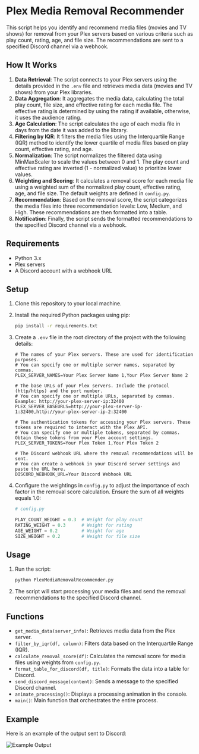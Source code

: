 # Plex Media Removal Recommender

This script helps you identify and recommend media files (movies and TV shows) for removal from your Plex servers based on various criteria such as play count, rating, age, and file size. The recommendations are sent to a specified Discord channel via a webhook.

## How It Works

1. **Data Retrieval**: The script connects to your Plex servers using the details provided in the `.env` file and retrieves media data (movies and TV shows) from your Plex libraries.
2. **Data Aggregation**: It aggregates the media data, calculating the total play count, file size, and effective rating for each media file. The effective rating is determined by using the rating if available, otherwise, it uses the audience rating.
3. **Age Calculation**: The script calculates the age of each media file in days from the date it was added to the library.
4. **Filtering by IQR**: It filters the media files using the Interquartile Range (IQR) method to identify the lower quartile of media files based on play count, effective rating, and age.
5. **Normalization**: The script normalizes the filtered data using MinMaxScaler to scale the values between 0 and 1. The play count and effective rating are inverted (1 - normalized value) to prioritize lower values.
6. **Weighting and Scoring**: It calculates a removal score for each media file using a weighted sum of the normalized play count, effective rating, age, and file size. The default weights are defined in `config.py`.
7. **Recommendation**: Based on the removal score, the script categorizes the media files into three recommendation levels: Low, Medium, and High. These recommendations are then formatted into a table.
8. **Notification**: Finally, the script sends the formatted recommendations to the specified Discord channel via a webhook.

## Requirements

- Python 3.x
- Plex servers
- A Discord account with a webhook URL

## Setup

1. Clone this repository to your local machine.
2. Install the required Python packages using pip:
    ```sh
    pip install -r requirements.txt
    ```
3. Create a `.env` file in the root directory of the project with the following details:

    ```env
    # The names of your Plex servers. These are used for identification purposes.
    # You can specify one or multiple server names, separated by commas.
    PLEX_SERVER_NAMES=Your Plex Server Name 1,Your Plex Server Name 2

    # The base URLs of your Plex servers. Include the protocol (http/https) and the port number.
    # You can specify one or multiple URLs, separated by commas. Example: http://your-plex-server-ip:32400
    PLEX_SERVER_BASEURLS=http://your-plex-server-ip-1:32400,http://your-plex-server-ip-2:32400

    # The authentication tokens for accessing your Plex servers. These tokens are required to interact with the Plex API.
    # You can specify one or multiple tokens, separated by commas. Obtain these tokens from your Plex account settings.
    PLEX_SERVER_TOKENS=Your Plex Token 1,Your Plex Token 2

    # The Discord webhook URL where the removal recommendations will be sent.
    # You can create a webhook in your Discord server settings and paste the URL here.
    DISCORD_WEBHOOK_URL=Your Discord Webhook URL
    ```

4. Configure the weightings in `config.py` to adjust the importance of each factor in the removal score calculation. Ensure the sum of all weights equals 1.0:
    ```python
    # config.py

    PLAY_COUNT_WEIGHT = 0.3  # Weight for play count
    RATING_WEIGHT = 0.3      # Weight for rating
    AGE_WEIGHT = 0.2         # Weight for age
    SIZE_WEIGHT = 0.2        # Weight for file size
    ```

## Usage

1. Run the script:
    ```sh
    python PlexMediaRemovalRecommender.py
    ```
2. The script will start processing your media files and send the removal recommendations to the specified Discord channel.

## Functions

- `get_media_data(server_info)`: Retrieves media data from the Plex server.
- `filter_by_iqr(df, column)`: Filters data based on the Interquartile Range (IQR).
- `calculate_removal_score(df)`: Calculates the removal score for media files using weights from `config.py`.
- `format_table_for_discord(df, title)`: Formats the data into a table for Discord.
- `send_discord_message(content)`: Sends a message to the specified Discord channel.
- `animate_processing()`: Displays a processing animation in the console.
- `main()`: Main function that orchestrates the entire process.

## Example

Here is an example of the output sent to Discord:


![Example Output](https://private-user-images.githubusercontent.com/151480534/380124621-27210fd6-f762-4d56-b1fd-90c16d5a28f5.png?jwt=eyJhbGciOiJIUzI1NiIsInR5cCI6IkpXVCJ9.eyJpc3MiOiJnaXRodWIuY29tIiwiYXVkIjoicmF3LmdpdGh1YnVzZXJjb250ZW50LmNvbSIsImtleSI6ImtleTUiLCJleHAiOjE3Mjk4NTMzOTgsIm5iZiI6MTcyOTg1MzA5OCwicGF0aCI6Ii8xNTE0ODA1MzQvMzgwMTI0NjIxLTI3MjEwZmQ2LWY3NjItNGQ1Ni1iMWZkLTkwYzE2ZDVhMjhmNS5wbmc_WC1BbXotQWxnb3JpdGhtPUFXUzQtSE1BQy1TSEEyNTYmWC1BbXotQ3JlZGVudGlhbD1BS0lBVkNPRFlMU0E1M1BRSzRaQSUyRjIwMjQxMDI1JTJGdXMtZWFzdC0xJTJGczMlMkZhd3M0X3JlcXVlc3QmWC1BbXotRGF0ZT0yMDI0MTAyNVQxMDQ0NThaJlgtQW16LUV4cGlyZXM9MzAwJlgtQW16LVNpZ25hdHVyZT0zZDJmNjhlOTJiMGUxMjU5YWVkNzY0ZTliMGJiYTUxMjIyYmYzNThlNmY3NGU4YWM4YTVlODE5ZGY4OThjODRjJlgtQW16LVNpZ25lZEhlYWRlcnM9aG9zdCJ9.zPvdcSyVCuoHYTubdNXkEHFw9QGIOLCKfwSmQat3WVA)
